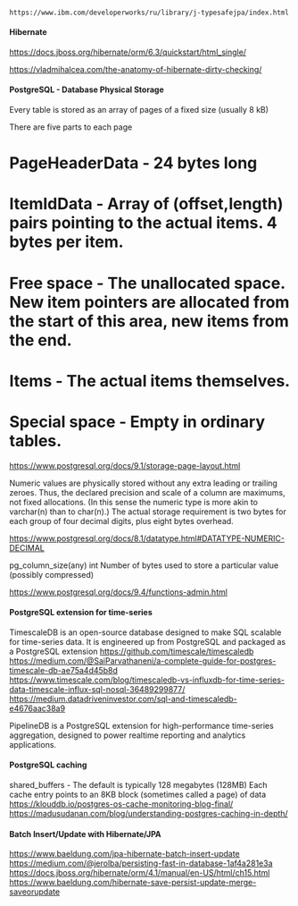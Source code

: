 ####  

    https://www.ibm.com/developerworks/ru/library/j-typesafejpa/index.html

#### Hibernate 
https://docs.jboss.org/hibernate/orm/6.3/quickstart/html_single/

https://vladmihalcea.com/the-anatomy-of-hibernate-dirty-checking/

#### PostgreSQL - Database Physical Storage

Every table is stored as an array of pages of a fixed size (usually 8 kB)

There are five parts to each page 
# PageHeaderData    - 24 bytes long
# ItemIdData        - Array of (offset,length) pairs pointing to the actual items. 4 bytes per item.
# Free space        - The unallocated space. New item pointers are allocated from the start of this area, new items from the end.
# Items             - The actual items themselves.
# Special space	    - Empty in ordinary tables.

https://www.postgresql.org/docs/9.1/storage-page-layout.html

Numeric values are physically stored without any extra leading or trailing zeroes. 
Thus, the declared precision and scale of a column are maximums, not fixed allocations. 
(In this sense the numeric type is more akin to varchar(n) than to char(n).) 
The actual storage requirement is two bytes for each group of four decimal digits, plus eight bytes overhead.

https://www.postgresql.org/docs/8.1/datatype.html#DATATYPE-NUMERIC-DECIMAL

pg_column_size(any)	int	    Number of bytes used to store a particular value (possibly compressed)

https://www.postgresql.org/docs/9.4/functions-admin.html

#### PostgreSQL extension for time-series

TimescaleDB is an open-source database designed to make SQL scalable for time-series data. 
    It is engineered up from PostgreSQL and packaged as a PostgreSQL extension
https://github.com/timescale/timescaledb
https://medium.com/@SaiParvathaneni/a-complete-guide-for-postgres-timescale-db-ae75a4d45b8d
https://www.timescale.com/blog/timescaledb-vs-influxdb-for-time-series-data-timescale-influx-sql-nosql-36489299877/
https://medium.datadriveninvestor.com/sql-and-timescaledb-e4676aac38a9

PipelineDB is a PostgreSQL extension for high-performance time-series aggregation, 
    designed to power realtime reporting and analytics applications.

#### PostgreSQL caching
shared_buffers - The default is typically 128 megabytes (128MB)
Each cache entry points to an 8KB block (sometimes called a page) of data
https://klouddb.io/postgres-os-cache-monitoring-blog-final/
https://madusudanan.com/blog/understanding-postgres-caching-in-depth/

#### Batch Insert/Update with Hibernate/JPA

https://www.baeldung.com/jpa-hibernate-batch-insert-update
https://medium.com/@jerolba/persisting-fast-in-database-1af4a281e3a
https://docs.jboss.org/hibernate/orm/4.1/manual/en-US/html/ch15.html
https://www.baeldung.com/hibernate-save-persist-update-merge-saveorupdate

